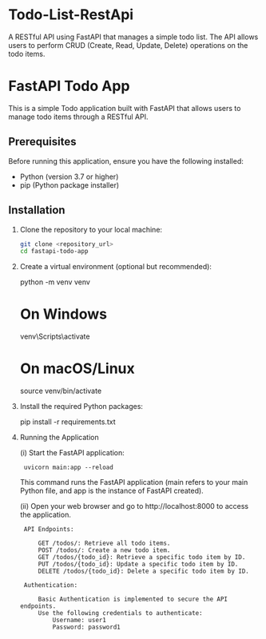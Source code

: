 # Todo-List-RestApi
A RESTful API using FastAPI that manages a simple todo list. The API allows users to perform CRUD (Create, Read, Update, Delete) operations on the todo items.


# FastAPI Todo App

This is a simple Todo application built with FastAPI that allows users to manage todo items through a RESTful API.

## Prerequisites

Before running this application, ensure you have the following installed:

- Python (version 3.7 or higher)
- pip (Python package installer)

## Installation

1. Clone the repository to your local machine:

   ```bash
   git clone <repository_url>
   cd fastapi-todo-app
    ```
2. Create a virtual environment (optional but recommended):

    python -m venv venv
    # On Windows
    venv\Scripts\activate
    # On macOS/Linux
    source venv/bin/activate


3. Install the required Python packages:
    
    pip install -r requirements.txt

4. Running the Application

    (i) Start the FastAPI application:

        uvicorn main:app --reload

    This command runs the FastAPI application (main refers to your main Python file, and app is the instance of FastAPI created).

    (ii) Open your web browser and go to http://localhost:8000 to access the application.

        API Endpoints:

            GET /todos/: Retrieve all todo items.
            POST /todos/: Create a new todo item.
            GET /todos/{todo_id}: Retrieve a specific todo item by ID.
            PUT /todos/{todo_id}: Update a specific todo item by ID.
            DELETE /todos/{todo_id}: Delete a specific todo item by ID.

        Authentication:

            Basic Authentication is implemented to secure the API endpoints.
            Use the following credentials to authenticate:
                Username: user1
                Password: password1



